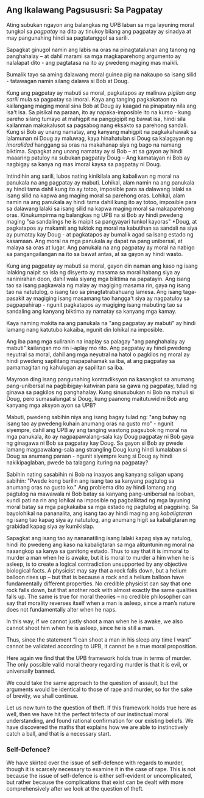 ## Ang Ikalawang Pagsususri: Sa Pagpatay

Ating subukan ngayon ang balangkas ng UPB laban sa mga layuning moral tungkol sa *pagpatay* na dito ay tinukoy bilang ang pagpatay ay sinadya at may pangunahing hindi sa pagtatanggol sa sarili.

Sapagkat ginugol namin ang labis na oras na pinagtatalunan ang tanong ng panghahalay – at dahil marami sa mga magkaparehong argumento ay nalalapat dito - ang pagtatasa na ito ay pwedeng maging mas maikli.

Bumalik tayo sa aming dalawang moral guinea pig na nakaupo sa isang silid - tatawagan namin silang dalawa si Bob at Doug.

Kung ang pagpatay ay mabuti sa moral, pagkatapos ay malinaw *pigilan ang sarili* mula sa pagpatay sa imoral. Kaya ang tanging pagkakataon na kailangang maging moral sina Bob at Doug ay kaagad na pinapatay nila ang isa't isa. Sa pisikal na paraan, ito ay napaka-imposible ito na kurso - kung pareho silang tumayo at mahigpit na panggigipit ng bawat isa, hindi sila kailanman makakalusot sa pagsabog nang eksakto sa parehong sandali. Kung si Bob ay unang namatay, ang kanyang mahigpit na pagkakahawak sa lalamunan ni Doug ay maluwag, kaya hinahatulan si Doug sa kalagayan ng *imoralidad* hanggang sa oras na makahanap siya ng bago na namang biktima. Sapagkat ang unang namatay ay si Bob – at sa gayon ay hindi maaaring patuloy na subukan pagpatay Doug – Ang kamatayan ni Bob ay nagbigay sa kanya ng mas imoral kaysa sa pagpatay ni Doug.

Intindihin ang sarili, lubos nating kinikilala ang kabaliwan ng moral na panukala na ang pagpatay ay mabuti. Lohikal, alam namin na ang panukala ay hindi tama dahil kung ito ay totoo, imposible para sa dalawang lalaki sa isang silid na kapwa ang maging moral sa parehong oras. Lohikal, alam namin na ang panukala ay hindi tama dahil kung ito ay totoo, imposible para sa dalawang lalaki sa isang silid na kapwa maging moral sa makaparehong oras. Kinukumpirma ng balangkas ng UPB na si Bob ay hindi pwedeng maging "sa sandalings</em> he is maipit sa pangyayari tunkol kayoras" *Doug, at pagkatapos ay makamit ang tuktok ng moral na kabutihan sa sandali na siya ay pumatay kay Doug - at pagkatapos ay bumalik agad sa isang estado ng kasamaan. Ang moral na mga panukala ay dapat na pang unibersal, at malaya sa oras at lugar. Ang panukala na ang pagpatay ay moral na nabigo sa pangangailangan na ito sa bawat antas, at sa gayon ay hindi wasto.</p> 

Kung ang pagpatay ay mabuti sa moral, gayon din naman ang kaso ng isang lalaking naipit sa isla ng disyerto ay masama sa moral habang siya ay naninirahan doon, dahil wala siyang mga biktima na papatayin. Ang isang tao sa isang pagkawala ng malay ay magiging masama rin, gaya ng isang tao na natutulog, o isang tao sa pinagtatrabahuang lamesa. Ang isang taga-pasakit ay magiging isang masamang tao hangga't siya ay nagpatuloy sa pagpapahirap - ngunit pagkatapos ay magiging isang mabuting tao sa sandaling ang kanyang biktima ay namatay sa kanyang mga kamay.

Kaya naming makita na ang panukala na "ang pagpatay ay mabuti" ay hindi lamang nang katutubo kakaiba, ngunit din lohikal na imposible.

Ang iba pang mga suliranin na inaplay sa palagay "ang panghahalay ay mabuti" kailangan mo rin i-aplay mo rito. Ang pagpatay ay hindi pwedeng neyutral sa moral, dahil ang mga neyutral na hatol o pagkilos ng moral ay hindi pwedeng sapilitang mapapahamak sa iba, at ang pagpatay sa pamamagitan ng kahulugan ay sapilitan sa iba.

Mayroon ding isang pangunahing kontradiksyon na kasangkot sa anumang pang-unibersal na pagbibigay-katwiran para sa gawa ng pagpatay, tulad ng ginawa sa pagkilos ng panghahalay. Kung sinusubukan ni Bob na mahuli si Doug, pero sumasalungat si Doug, kung paanong maitutuwid ni Bob ang kanyang mga aksyon ayon sa UPB?

Mabuti, pwedeng sabihin niya ang isang bagay tulad ng: "ang buhay ng isang tao ay pwedeng kuhain anumang oras na gusto mo" - ngunit siyempre, dahil ang UPB ay ang tanging wastong pagsubok ng moral na mga panukala, ito ay nagpapawalang-sala kay Doug pagpatay ni Bob gaya ng ginagawa ni Bob sa pagpatay kay Doug. Sa gayon si Bob ay pwede lamang magpawalang-sala ang strangling Doug kung hindi lumalaban si Doug sa anumang paraan - ngunit siyempre kung si Doug ay hindi nakikipaglaban, pwede ba talagang ituring na pagpatay?

Sabihin nating sasabihin ni Bob na inaayos ang kanyang saligan upang sabihin: "Pwede kong barilin ang isang tao sa kanyang pagtulog sa anumang oras na gusto ko." Ang problema dito ay hindi lamang ang pagtulog na mawawala ni Bob batay sa kanyang pang-unibersal na looban, kundi pati na rin ang lohikal na imposible ng pagbaliktad ng mga layuning moral batay sa mga pagkakaiba sa mga estado ng pagtulog at paggising. Sa bayolohikal na pananalita, ang isang tao ay hindi maging ang *kabaligtaran* ng isang tao kapag siya ay natutulog, ang anumang higit sa kabaligtaran ng grabidad kapag siya ay kumikislap.

Sapagkat ang isang tao ay nananatiling isang lalaki kapag siya ay natulog, hindi ito pwedeng ang kaso na kabaligtaran sa mga alituntunin ng moral na naaangkop sa kanya sa ganitong estado. Thus to say that it is immoral to murder a man when he is awake, but it is moral to murder a him when he is asleep, is to create a logical contradiction unsupported by any objective biological facts. A physicist may say that a rock falls down, but a helium balloon rises up – but that is because a rock and a helium balloon have fundamentally different properties. No credible physicist can say that one rock falls down, but that another rock with almost exactly the same qualities falls up. The same is true for moral theories – no credible philosopher can say that morality reverses itself when a man is asleep, since a man’s nature does not fundamentally alter when he naps.

In this way, if we cannot justly shoot a man when he is awake, we also cannot shoot him when he is asleep, since he is still a man.

Thus, since the statement “I can shoot a man in his sleep any time I want” cannot be validated according to UPB, it cannot be a true moral proposition.

Here again we find that the UPB framework holds true in terms of murder. The only possible valid moral theory regarding murder is that it is evil, or universally banned.

We could take the same approach to the question of assault, but the arguments would be identical to those of rape and murder, so for the sake of brevity, we shall continue.

Let us now turn to the question of theft. If this framework holds true here as well, then we have hit the perfect trifecta of our instinctual moral understanding, and found rational confirmation for our existing beliefs. We have discovered the maths that explains how we are able to instinctively catch a ball, and that is a necessary start.

### Self-Defence?

We have skirted over the issue of self-defence with regards to murder, though it is scarcely necessary to examine it in the case of rape. This is not because the issue of self-defence is either self-evident or uncomplicated, but rather because the complications that exist can be dealt with more comprehensively after we look at the question of theft.